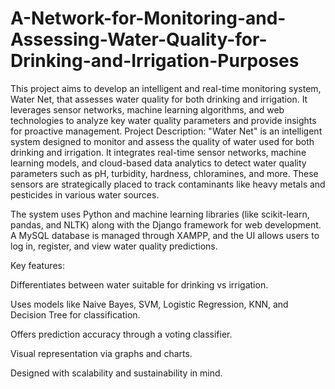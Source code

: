 # A-Network-for-Monitoring-and-Assessing-Water-Quality-for-Drinking-and-Irrigation-Purposes
This project aims to develop an intelligent and real-time monitoring system, Water Net, that assesses water quality for both drinking and irrigation. It leverages sensor networks, machine learning algorithms, and web technologies to analyze key water quality parameters and provide insights for proactive management.
Project Description:
"Water Net" is an intelligent system designed to monitor and assess the quality of water used for both drinking and irrigation. It integrates real-time sensor networks, machine learning models, and cloud-based data analytics to detect water quality parameters such as pH, turbidity, hardness, chloramines, and more. These sensors are strategically placed to track contaminants like heavy metals and pesticides in various water sources.

The system uses Python and machine learning libraries (like scikit-learn, pandas, and NLTK) along with the Django framework for web development. A MySQL database is managed through XAMPP, and the UI allows users to log in, register, and view water quality predictions.

Key features:

Differentiates between water suitable for drinking vs irrigation.

Uses models like Naive Bayes, SVM, Logistic Regression, KNN, and Decision Tree for classification.

Offers prediction accuracy through a voting classifier.

Visual representation via graphs and charts.

Designed with scalability and sustainability in mind.
